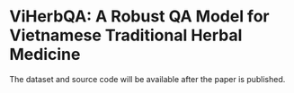 # ViHerbQA: A Robust QA Model for Vietnamese Traditional Herbal Medicine

The dataset and source code will be available after the paper is published.
